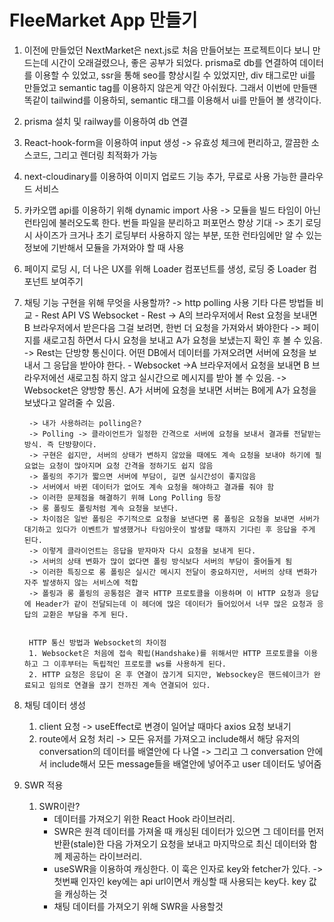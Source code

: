 # FleeMarket App 만들기

1. 이전에 만들었던 NextMarket은 next.js로 처음 만들어보는 프로젝트이다 보니 만드는데 시간이 오래걸렸으나, 좋은 공부가 되었다. prisma로 db를 연결하여 데이터를 이용할 수 있었고, ssr을 통해 seo를 향상시킬 수 있었지만, div 태그로만 ui를 만들었고 semantic tag를 이용하지 않은게 약간 아쉬웠다.
그래서 이번에 만들땐 똑같이 tailwind를 이용하되, semantic 태그를 이용해서 ui를 만들어 볼 생각이다.


2. prisma 설치 및 railway를 이용하여 db 연결


3. React-hook-form을 이용하여 input 생성 -> 유효성 체크에 편리하고, 깔끔한 소스코드, 그리고 렌더링 최적화가 가능

4. next-cloudinary를 이용하여 이미지 업로드 기능 추가, 무료로 사용 가능한 클라우드 서비스

5. 카카오맵 api를 이용하기 위해 dynamic import 사용
    -> 모듈을 빌드 타임이 아닌 런타임에 불러오도록 한다. 번들 파일을 분리하고 퍼포먼스 향상 기대
    -> 초기 로딩 시 사이즈가 크거나 초기 로딩부터 사용하지 않는 부분, 또한 런타임에만 알 수 있는 정보에 기반해서 모듈을 가져와야 할 때 사용


6. 페이지 로딩 시, 더 나은 UX를 위해 Loader 컴포넌트를 생성, 로딩 중 Loader 컴포넌트 보여주기

7. 채팅 기능 구현을 위해 무엇을 사용할까? -> http polling 사용
    기타 다른 방법들 비교
        - Rest API VS Websocket
        - Rest -> A의 브라우저에서 Rest 요청을 보내면 B 브라우저에서 받은다음 그걸 보려면, 한번 더 요청을 가져와서 봐야한다
        -> 페이지를 새로고침 하면서 다시 요청을 보내고 A가 요청을 보냈는지 확인 후 볼 수 있음.
        -> Rest는 단방향 통신이다. 어떤 DB에서 데이터를 가져오려면 서버에 요청을 보내서 그 응답을 받아야 한다.
        - Websocket ->A 브라우저에서 요청을 보내면 B 브라우저에선 새로고침 하지 않고 실시간으로 메시지를 받아 볼 수 있음.
        -> Websocket은 양방향 통신. A가 서버에 요청을 보내면 서버는 B에게 A가 요청을 보냈다고 알려줄 수 있음.

        -> 내가 사용하려는 polling은?
        -> Polling -> 클라이언트가 일정한 간격으로 서버에 요청을 보내서 결과를 전달받는 방식. 즉 단방향이다.
        -> 구현은 쉽지만, 서버의 상태가 변하지 않았을 때에도 계속 요청을 보내야 하기에 필요없는 요청이 많아지며 요청 간격을 정하기도 쉽지 않음
        -> 폴링의 주기가 짧으면 서버에 부담이, 길면 실시간성이 좋지않음
        -> 서버에서 바뀐 데이터가 없어도 계속 요청을 해야하고 결과를 줘야 함
        -> 이러한 문제점을 해결하기 위해 Long Polling 등장
        -> 롱 폴링도 폴링처럼 계속 요청을 보낸다.
        -> 차이점은 일반 폴링은 주기적으로 요청을 보낸다면 롱 폴링은 요청을 보내면 서버가 대기하고 있다가 이벤트가 발생했거나 타임아웃이 발생할 때까지 기다린 후 응답을 주게 된다.
        -> 이렇게 클라이언트는 응답을 받자마자 다시 요청을 보내게 된다.
        -> 서버의 상태 변화가 많이 없다면 폴링 방식보다 서버의 부담이 줄어들게 됨
        -> 이러한 특징으로 롱 폴링은 실시간 메시지 전달이 중요하지만, 서버의 상태 변화가 자주 발생하지 않는 서비스에 적합
        -> 폴링과 롱 폴링의 공통점은 결국 HTTP 프로토콜을 이용하며 이 HTTP 요청과 응답에 Header가 같이 전달되는데 이 헤더에 많은 데이터가 들어있어서 너무 많은 요청과 응답의 교환은 부담을 주게 된다.


        HTTP 통신 방법과 Websocket의 차이점
        1. Websocket은 처음에 접속 확립(Handshake)를 위해서만 HTTP 프로토콜을 이용하고 그 이후부터는 독립적인 프로토콜 ws를 사용하게 된다.
        2. HTTP 요청은 응답이 온 후 연결이 끊기게 되지만, Websockey은 핸드쉐이크가 완료되고 임의로 연결을 끊기 전까진 계속 연결되어 있다.




8. 채팅 데이터 생성
    1. client 요청 -> useEffect로 변경이 일어날 때마다 axios 요청 보내기
    2. route에서 요청 처리 -> 모든 유저를 가져오고 include해서 해당 유저의 conversation의 데이터를 배열안에 다 나열
    -> 그리고 그 conversation 안에서 include해서 모든 message들을 배열안에 넣어주고 user 데이터도 넣어줌


9. SWR 적용
    1. SWR이란?
        - 데이터를 가져오기 위한 React Hook 라이브러리. 
        - SWR은 원격 데이터를 가져올 때 캐싱된 데이터가 있으면 그 데이터를 먼저 반환(stale)한 다음 가져오기 요청을 보내고 마지막으로 최신 데이터와 함께 제공하는 라이브러리.
        - useSWR을 이용하여 캐싱한다. 이 훅은 인자로 key와 fetcher가 있다.
        -> 첫번째 인자인 key에는 api url이면서 캐싱할 때 사용되는 key다. key 값을 캐싱하는 것
        - 채팅 데이터를 가져오기 위해 SWR을 사용할것